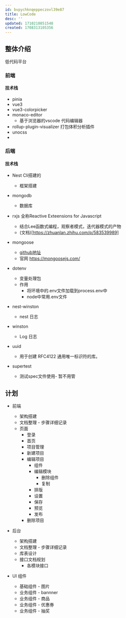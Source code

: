```yaml
---
id: bvpychknqeppeczovl39e87
title: LowCode
desc: ''
updated: 1710210851548
created: 1708313105356
---
```


## 整体介绍

低代码平台

### 前端

#### 技术栈
- pinia
- vue3
- vue3-colorpicker
- monaco-editor
    - 基于浏览器的vscode 代码编辑器
- rollup-plugin-visualizer 打包体积分析插件
- unocss
- 

### 后端

#### 技术栈
- Nest Cli搭建的
    - 框架搭建
- mongodb
    - 数据库
    
- rxjs 全称Reactive Exteensions for Javascript
    - 结合Lee函数式编程，观察者模式，迭代器模式的产物
    - (文档)[https://zhuanlan.zhihu.com/p/583539989]
- mongoose
    - [github地址](https://github.com/Automattic/mongoose)
    - 官网 https://mongoosejs.com/
    
- dotenv
    - 变量处理包
    - 作用
        - 将环境中的.env文件加载到process.env中
        - node中常用.env文件
- nest-winston
    - nest 日志
- winston
    - Log 日志
- uuid
    - 用于创建 RFC4122 通用唯一标识符的库。
    
- supertest
    - 测试spec文件使用- 暂不用管

## 计划

- 前端
    - 架构搭建
    - 文档整理 - 步骤详细记录
    - 页面
        - 登录
        - 首页
        - 项目管理
        - 新建项目
        - 编辑项目
            - 组件
            - 编辑模块
                - 删除组件
                - 复制
            - 排版
            - 设置
            - 保存
            - 预览
            - 发布
        - 删除项目
- 后台
    - 架构搭建
    - 文档整理 - 步骤详细记录
    - 库表设计
    - 接口文档规划
        - 各模块接口

- UI 组件
    - 基础组件 - 图片
    - 业务组件 - bannner
    - 业务组件 - 商品
    - 业务组件 - 优惠券
    - 业务组件 - 抽奖